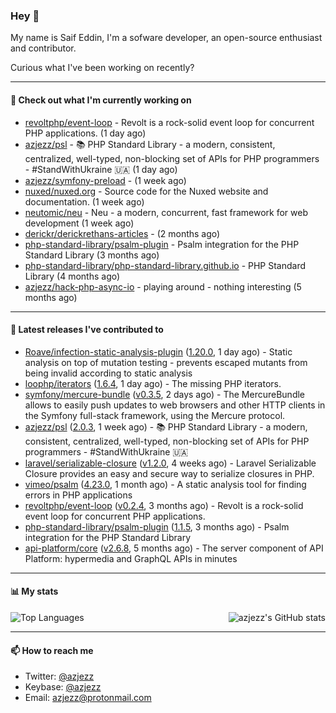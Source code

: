 ### Hey 👋

My name is Saif Eddin, I'm a sofware developer, an open-source enthusiast and contributor.

Curious what I've been working on recently?

---

#### 👷 Check out what I'm currently working on

- [revoltphp/event-loop](https://github.com/revoltphp/event-loop) - Revolt is a rock-solid event loop for concurrent PHP applications. (1 day ago)
- [azjezz/psl](https://github.com/azjezz/psl) - 📚 PHP Standard Library - a modern, consistent, centralized, well-typed, non-blocking set of APIs for PHP programmers - #StandWithUkraine 🇺🇦 (1 day ago)
- [azjezz/symfony-preload](https://github.com/azjezz/symfony-preload) -  (1 week ago)
- [nuxed/nuxed.org](https://github.com/nuxed/nuxed.org) - Source code for the Nuxed website and documentation. (1 week ago)
- [neutomic/neu](https://github.com/neutomic/neu) - Neu - a modern, concurrent, fast framework for web development (1 week ago)
- [derickr/derickrethans-articles](https://github.com/derickr/derickrethans-articles) -  (2 months ago)
- [php-standard-library/psalm-plugin](https://github.com/php-standard-library/psalm-plugin) - Psalm integration for the PHP Standard Library (3 months ago)
- [php-standard-library/php-standard-library.github.io](https://github.com/php-standard-library/php-standard-library.github.io) - PHP Standard Library (4 months ago)
- [azjezz/hack-php-async-io](https://github.com/azjezz/hack-php-async-io) - playing around - nothing interesting  (5 months ago)

---

#### 🔭 Latest releases I've contributed to

- [Roave/infection-static-analysis-plugin](https://github.com/Roave/infection-static-analysis-plugin) ([1.20.0](https://github.com/Roave/infection-static-analysis-plugin/releases/tag/1.20.0), 1 day ago) - Static analysis on top of mutation testing - prevents escaped mutants from being invalid according to static analysis
- [loophp/iterators](https://github.com/loophp/iterators) ([1.6.4](https://github.com/loophp/iterators/releases/tag/1.6.4), 1 day ago) - The missing PHP iterators.
- [symfony/mercure-bundle](https://github.com/symfony/mercure-bundle) ([v0.3.5](https://github.com/symfony/mercure-bundle/releases/tag/v0.3.5), 2 days ago) - The MercureBundle allows to easily push updates to web browsers and other HTTP clients in the Symfony full-stack framework, using the Mercure protocol.
- [azjezz/psl](https://github.com/azjezz/psl) ([2.0.3](https://github.com/azjezz/psl/releases/tag/2.0.3), 1 week ago) - 📚 PHP Standard Library - a modern, consistent, centralized, well-typed, non-blocking set of APIs for PHP programmers - #StandWithUkraine 🇺🇦
- [laravel/serializable-closure](https://github.com/laravel/serializable-closure) ([v1.2.0](https://github.com/laravel/serializable-closure/releases/tag/v1.2.0), 4 weeks ago) - Laravel Serializable Closure provides an easy and secure way to serialize closures in PHP.
- [vimeo/psalm](https://github.com/vimeo/psalm) ([4.23.0](https://github.com/vimeo/psalm/releases/tag/4.23.0), 1 month ago) - A static analysis tool for finding errors in PHP applications
- [revoltphp/event-loop](https://github.com/revoltphp/event-loop) ([v0.2.4](https://github.com/revoltphp/event-loop/releases/tag/v0.2.4), 3 months ago) - Revolt is a rock-solid event loop for concurrent PHP applications.
- [php-standard-library/psalm-plugin](https://github.com/php-standard-library/psalm-plugin) ([1.1.5](https://github.com/php-standard-library/psalm-plugin/releases/tag/1.1.5), 3 months ago) - Psalm integration for the PHP Standard Library
- [api-platform/core](https://github.com/api-platform/core) ([v2.6.8](https://github.com/api-platform/core/releases/tag/v2.6.8), 5 months ago) - The server component of API Platform: hypermedia and GraphQL APIs in minutes

---

#### 📊 My stats

<img align="right" alt="azjezz's GitHub stats" src="https://github-readme-stats.vercel.app/api?username=azjezz&count_private=1&show_icons=true&" />

![Top Languages](https://github-readme-stats.vercel.app/api/top-langs/?username=azjezz)

---

#### 📫 How to reach me

- Twitter: [@azjezz](https://twitter.com/azjezz)
- Keybase: [@azjezz](https://keybase.io/azjezz)
- Email: [azjezz@protonmail.com](mailto://azjezz@protonmail.com)
